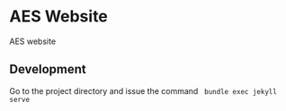 # AES Website
AES website

## Development

Go to the project directory and issue the command ` bundle exec jekyll serve`
